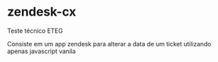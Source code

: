 # zendesk-cx

Teste técnico ETEG

Consiste em um app zendesk para alterar a data de um ticket utilizando apenas javascript vanila
